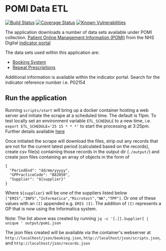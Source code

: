 # POMI Data ETL

[![Build Status](https://travis-ci.org/nhsuk/pomi-data-etl.svg?branch=master)](https://travis-ci.org/nhsuk/pomi-data-etl)
[![Coverage Status](https://coveralls.io/repos/github/nhsuk/pomi-data-etl/badge.svg?branch=master)](https://coveralls.io/github/nhsuk/pomi-data-etl?branch=master)
[![Known Vulnerabilities](https://snyk.io/test/github/nhsuk/pomi-data-etl/badge.svg)](https://snyk.io/test/github/nhsuk/pomi-data-etl)

The application downloads a number of data sets available under POMI collection.
[Patient Online Management Information (POMI)](http://content.digital.nhs.uk/pomi)
from the NHS Digital [indicator portal](https://indicators.hscic.gov.uk/)

The data sets used within this application are:

* [Booking System](https://indicators.hscic.gov.uk/download/PHF10/Data/BOOK_CANCEL_APPOINTMENTS_POMI.csv)
* [Repeat Prescriptions](https://indicators.hscic.gov.uk/download/PHF10/Data/ORDER_REPEAT_PRESCRIPTIONS_POMI.csv)

Additional information is available within the indicator portal. Search for
the indicator reference number i.e. P02154

## Run the application

Running `scripts/start` will bring up a docker container hosting a web server and initiate the scrape at a scheduled time.
The default is 11pm. To test locally set an environment variable `ETL_SCHEDULE` to a new time, i.e. `export ETL_SCHEDULE='25 15 * * *'` to start the processing at 3:25pm.
Further details available [here](https://www.npmjs.com/package/node-schedule)

Once initiated the scrape will download the files, strip out any records that are
not for the current latest period (calculated based on the records), create csv
file(s) containing those records in the output dir (`./output/`) and create json 
files containing an array of objects in the form of
```
{
  "PeriodEnd": "dd/mm/yyyyy",
  "GPPracticeCode": "B82050",
  "Supplier": "${supplier}"
}
```
Where `${supplier}` will be one of the suppliers listed below
`["EMIS","INPS","Informatica","Microtest","NK","TPP"]`. Or one of these values
with an `(I)` appended e.g. `EMIS (I)`. The addition of `(I)` represents a GP
that is now using the Informatica system.

Note: The list above was created by running
`jq -c '[.[].Supplier] | unique ' output/pomi.json`

The json files created will be available via the container's webserver at
`http://localhost/json/booking.json`,
`http://localhost/json/scripts.json`, and
`http://localhost/json/records.json`

